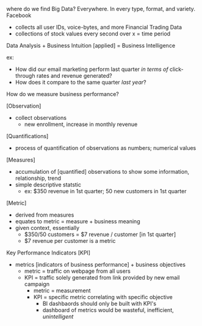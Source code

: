 where do we find Big Data? Everywhere. In every type, format, and variety.
Facebook 
- collects all user IDs, voice-bytes, and more
Financial Trading Data
- collections of stock values every second over x = time period

Data Analysis + Business Intuition [applied] = Business Intelligence

ex: 
- How did our email marketing perform last quarter *in terms of* click-through rates and revenue generated? 
- How does it compare to the same quarter *last year*?

How do we measure business performance?

[Observation]
- collect observations
	- new enrollment, increase in monthly revenue 

[Quantifications]
- process of quantification of observations as numbers; numerical values

[Measures]
- accumulation of [quantified] observations to show some information, relationship, trend
- simple descriptive statstic
	- ex: $350 revenue in 1st quarter; 50 new customers in 1st quarter

[Metric]
- derived from measures
- equates to metric = measure + business meaning
- given context, essentially
	- $350/50 customers = $7 revenue / customer [in 1st quarter]
	- $7 revenue per customer is a metric 

Key Performance Indicators [KPI] 
- metrics [indicators of business performance] + business objectives
	- metric = traffic on webpage from all users
	- KPI = traffic solely generated from link provided by new email campaign
		- metric = measurement
		- KPI = specific metric correlating with specific objective
			- BI dashbaords should only be built with KPI's
			- dashboard of metrics would be wasteful, inefficient, *unintelligent*